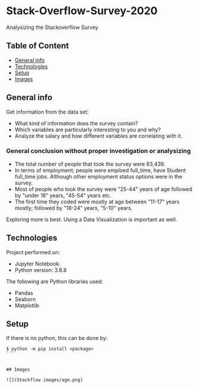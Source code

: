 # Stack-Overflow-Survey-2020
Analysizing the Stackoverflow Survey


## Table of Content
* [General info](#general-info)
* [Technologies](#technologies)
* [Setup](#setup)
* [Images](#images)

## General info
Get information from the data set:

- What kind of information does the survey contain?
- Which variables are particularly interesting to you and why?
- Analyze the salary and how different variables are correlating with it.

### General conclusion without proper investigation or analysizing
- The total number of people that took the survey were 83,439.
- In terms of employment; people were emploed full_time, have Student full_time jobs. Although other employment status options were in the survey.
- Most of people who took the survey were "25-44" years of age followed by "under 18" years, "45-54" years etc.
- The first time they coded were mostly at age between "11-17" years mostly; followed by "18-24" years, "5-10" years.

Exploring more is best. Using a Data Visualization is important as well.



## Technologies
Project performed on:
* Jupyter Notebook.
* Python version: 3.8.8

The following are Python libraries used:
- Pandas
- Seaborn
- Matplotlib

## Setup
If there is no python, this can be done by:
```
$ python -m pip install <package>
´´´


## Images

![](Stackflow images/age.png)
